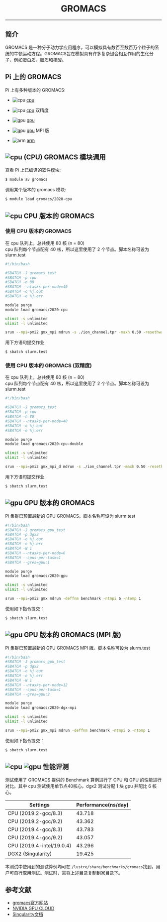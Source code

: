 # <center>GROMACS</center>

---------

## 简介

GROMACS 是一种分子动力学应用程序，可以模拟具有数百至数百万个粒子的系统的牛顿运动方程。GROMACS旨在模拟具有许多复杂键合相互作用的生化分子，例如蛋白质，脂质和核酸。

## Pi 上的 GROMACS

Pi 上有多种版本的 GROMACS:

- ![cpu](https://img.shields.io/badge/-cpu-blue)  [cpu](#cpu-gromacs)

- ![cpu](https://img.shields.io/badge/-cpu-blue)  [cpu](#cpu-gromacs) 双精度

- ![gpu](https://img.shields.io/badge/-gpu-green) [gpu](#gpu-gromacs)

- ![gpu](https://img.shields.io/badge/-gpu-green) [gpu](#gpu-gromacs) MPI 版

- ![arm](https://img.shields.io/badge/-arm-yellow) [arm](#arm-gromacs)

## ![cpu](https://img.shields.io/badge/-cpu-blue) (CPU) GROMACS 模块调用

查看 Pi 上已编译的软件模块:
```bash
$ module av gromacs
```

调用某个版本的 gromacs 模块:
```bash
$ module load gromacs/2020-cpu
```

## ![cpu](https://img.shields.io/badge/-cpu-blue) CPU 版本的 GROMACS

### 使用 CPU 版本的 GROMACS

在 cpu 队列上，总共使用 80 核 (n = 80)<br>
cpu 队列每个节点配有 40 核，所以这里使用了 2 个节点。脚本名称可设为 slurm.test
```bash
#!/bin/bash

#SBATCH -J gromacs_test
#SBATCH -p cpu
#SBATCH -n 80
#SBATCH --ntasks-per-node=40
#SBATCH -o %j.out
#SBATCH -e %j.err

module purge
module load gromacs/2020-cpu

ulimit -s unlimited
ulimit -l unlimited

srun --mpi=pmi2 gmx_mpi mdrun -s ./ion_channel.tpr -maxh 0.50 -resethway -noconfout -nsteps 10000
```

用下方语句提交作业
```bash
$ sbatch slurm.test
```

### 使用 CPU 版本的 GROMACS (双精度)

在 cpu 队列上，总共使用 80 核 (n = 80)<br>
cpu 队列每个节点配有 40 核，所以这里使用了 2 个节点。脚本名称可设为 slurm.test
```bash
#!/bin/bash

#SBATCH -J gromacs_test
#SBATCH -p cpu
#SBATCH -n 80
#SBATCH --ntasks-per-node=40
#SBATCH -o %j.out
#SBATCH -e %j.err

module purge
module load gromacs/2020-cpu-double

ulimit -s unlimited
ulimit -l unlimited

srun --mpi=pmi2 gmx_mpi_d mdrun -s ./ion_channel.tpr -maxh 0.50 -resethway -noconfout -nsteps 10000
```

用下方语句提交作业
```bash
$ sbatch slurm.test
```


## ![gpu](https://img.shields.io/badge/-gpu-green) GPU 版本的 GROMACS

Pi 集群已预置最新的 GPU GROMACS。脚本名称可设为 slurm.test

```bash
#!/bin/bash
#SBATCH -J gromacs_gpu_test
#SBATCH -p dgx2
#SBATCH -o %j.out
#SBATCH -e %j.err
#SBATCH -N 1
#SBATCH --ntasks-per-node=6
#SBATCH --cpus-per-task=1
#SBATCH --gres=gpu:1

module purge
module load gromacs/2020-gpu

ulimit -s unlimited
ulimit -l unlimited

srun --mpi=pmi2 gmx mdrun -deffnm benchmark -ntmpi 6 -ntomp 1
```

使用如下指令提交：

```bash
$ sbatch slurm.test
```


## ![gpu](https://img.shields.io/badge/-gpu-green) GPU 版本的 GROMACS (MPI 版)

Pi 集群已预置最新的 GPU GROMACS MPI 版。脚本名称可设为 slurm.test

```bash
#!/bin/bash
#SBATCH -J gromacs_gpu_test
#SBATCH -p dgx2
#SBATCH -o %j.out
#SBATCH -e %j.err
#SBATCH -N 1
#SBATCH --ntasks-per-node=12
#SBATCH --cpus-per-task=1
#SBATCH --gres=gpu:2

module purge
module load gromacs/2020-dgx-mpi

ulimit -s unlimited
ulimit -l unlimited

srun --mpi=pmi2 gmx_mpi mdrun -deffnm benchmark -ntmpi 6 -ntomp 1
```

使用如下指令提交：

```bash
$ sbatch slurm.test
```


## ![cpu](https://img.shields.io/badge/-cpu-blue) ![gpu](https://img.shields.io/badge/-gpu-green) 性能评测

测试使用了 GROMACS 提供的 Benchmark 算例进行了 CPU 和 GPU 的性能进行对比。其中 cpu 测试使用单节点40核心，dgx2 测试分配 1 块 gpu 并配比 6 核心。

| Settings | Performance(ns/day) |
| --- | --- |
| CPU (2019.2-gcc/8.3) | 43.718 |
| CPU (2019.2-gcc/9.2) | 43.362 |
| CPU (2019.4-gcc/8.3) | 43.783 |
| CPU (2019.4-gcc/9.2) | 43.057 |
| CPU (2019.4-intel/19.0.4) | 43.296 |
| DGX2 (Singularity) | 19.425 |

本测试中使用到的测试算例均可在 `/lustre/share/benchmarks/gromacs`找到，用户可自行取用测试。测试时，需将上述目录复制到家目录下。

## 参考文献

- [gromacs官方网站](http://www.gromacs.org/)
- [NVIDIA GPU CLOUD](ngc.nvidia.com)
- [Singularity文档](https://sylabs.io/guides/3.5/user-guide/)
